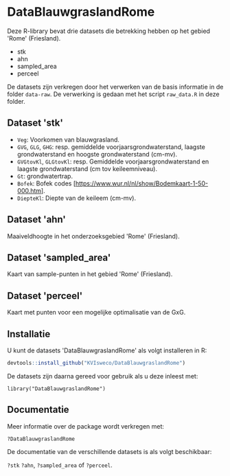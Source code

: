 
# DataBlauwgraslandRome

<!-- badges: start -->
<!-- badges: end -->

Deze R-library bevat drie datasets die betrekking hebben op het gebied 'Rome' (Friesland).

* stk
* ahn
* sampled_area
* perceel

De datasets zijn verkregen door het verwerken van de basis informatie in de folder `data-raw`. 
De verwerking is gedaan met het script `raw_data.R` in deze folder. 

## Dataset 'stk'

* `Veg`: Voorkomen van blauwgrasland.
* `GVG`, `GLG`, `GHG`: resp. gemiddelde voorjaarsgrondwaterstand, laagste grondwaterstand en hoogste grondwaterstand (cm-mv).
* `GVGtovKl`, `GLGtovKl`: resp. Gemiddelde voorjaarsgrondwaterstand en laagste grondwaterstand (cm tov keileemniveau).
* `Gt`: grondwatertrap.
* `Bofek`: Bofek codes [https://www.wur.nl/nl/show/Bodemkaart-1-50-000.htm].
* `DiepteKl`: Diepte van de keileem (cm-mv).

## Dataset 'ahn'
Maaiveldhoogte in het onderzoeksgebied 'Rome' (Friesland).

## Dataset 'sampled_area'
Kaart van sample-punten in het gebied 'Rome' (Friesland).

## Dataset 'perceel'
Kaart met punten voor een mogelijke optimalisatie van de GxG.

## Installatie

U kunt de datasets 'DataBlauwgraslandRome' als volgt installeren in R:

```R
devtools::install_github("KVIsweco/DataBlauwgraslandRome")
```

De datasets zijn daarna gereed voor gebruik als u deze inleest met:

`library("DataBlauwgraslandRome")`

## Documentatie
Meer informatie over de package wordt verkregen met:

`?DataBlauwgraslandRome`

De documentatie van de verschillende datasets is als volgt beschikbaar: 

`?stk` `?ahn`, `?sampled_area` of `?perceel`.


